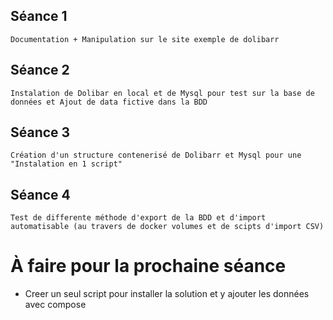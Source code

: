 ## Séance 1

```
Documentation + Manipulation sur le site exemple de dolibarr
```

## Séance 2

```
Instalation de Dolibar en local et de Mysql pour test sur la base de données et Ajout de data fictive dans la BDD
```

## Séance 3

```
Création d'un structure contenerisé de Dolibarr et Mysql pour une "Instalation en 1 script"
```

## Séance 4

```
Test de differente méthode d'export de la BDD et d'import automatisable (au travers de docker volumes et de scipts d'import CSV)
```

# À faire pour la prochaine séance
- Creer un seul script pour installer la solution et y ajouter les données avec compose
